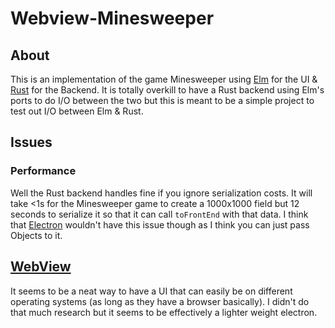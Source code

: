 # Webview-Minesweeper

## About
This is an implementation of the game Minesweeper using [Elm](https://elm-lang.org/) for the UI & [Rust](https://www.rust-lang.org/en-US/) for the Backend.
It is totally overkill to have a Rust backend using Elm's ports to do I/O between the two but this is meant to be a simple project to test out I/O between Elm & Rust.

## Issues
### Performance
Well the Rust backend handles fine if you ignore serialization costs. It will take <1s for the Minesweeper game to create a 1000x1000 field but 12 seconds to serialize it so that it can call `toFrontEnd` with that data.
I think that [Electron](https://github.com/neon-bindings/neon) wouldn't have this issue though as I think you can just pass Objects to it.

## [WebView](https://github.com/Boscop/web-view)
It seems to be a neat way to have a UI that can easily be on different operating systems (as long as they have a browser basically). I didn't do that much research but it seems to be effectively a lighter weight electron.